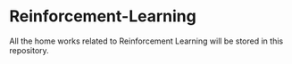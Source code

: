 # Reinforcement-Learning
All the home works related to Reinforcement Learning will be stored in this repository.
